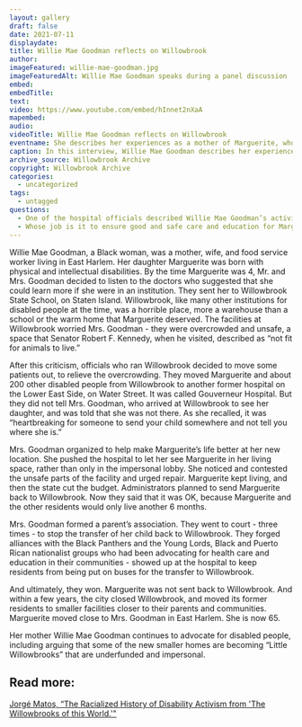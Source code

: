 ```yaml
---
layout: gallery
draft: false
date: 2021-07-11
displaydate: 
title: Willie Mae Goodman reflects on Willowbrook
author: 
imageFeatured: willie-mae-goodman.jpg
imageFeaturedAlt: Willie Mae Goodman speaks during a panel discussion
embed:
embedTitle:
text: 
video: https://www.youtube.com/embed/hInnet2nXaA
mapembed:
audio:
videoTitle: Willie Mae Goodman reflects on Willowbrook
eventname: She describes her experiences as a mother of Marguerite, who lived at Willowbrook State School.
caption: In this interview, Willie Mae Goodman describes her experiences as a mother of Marguerite, who lived at Willowbrook State School, and her activism for Marguerite and other disabled children and adults. 
archive_source: Willowbrook Archive
copyright: Willowbrook Archive
categories:
  - uncategorized
tags:
  - untagged
questions:
  - One of the hospital officials described Willie Mae Goodman’s activism this way\:\ "… her complaining is good – she keeps us on our toes and she keeps the staff and parents inspired." How do you think Mrs. Goodman would have felt about this description? 
  - Whose job is it to ensure good and safe care and education for Marguerite Goodman? 
---
```


Willie Mae Goodman, a Black woman, was a mother, wife, and food service worker living in East Harlem. Her daughter Marguerite was born with physical and intellectual disabilities. By the time Marguerite was 4, Mr. and Mrs. Goodman decided to listen to the doctors who suggested that she could learn more if she were in an institution. They sent her to Willowbrook State School, on Staten Island. Willowbrook, like many other  institutions for disabled people at the time, was a horrible place, more a warehouse than a school or the warm home that Marguerite deserved. The facilities at Willowbrook worried Mrs. Goodman - they were overcrowded and unsafe, a space that Senator Robert F. Kennedy, when he visited, described as “not fit for animals to live.”

After this criticism, officials who ran Willowbrook decided to move some patients out, to relieve the overcrowding. They moved Marguerite and about 200 other disabled people from Willowbrook to another former hospital on the Lower East Side, on Water Street. It was called Gouverneur Hospital. But they did not tell Mrs. Goodman, who arrived at Willowbrook to see her daughter, and was told that she was not there. As she recalled, it was  “heartbreaking for someone to send your child somewhere and not tell you where she is.”

Mrs. Goodman organized to help make Marguerite’s life better at her new location. She pushed the hospital to let her see Marguerite in her living space, rather than only in the impersonal lobby. She noticed and contested the unsafe parts of the facility and urged repair. Marguerite kept living, and then the state cut the budget. Administrators planned to send Marguerite back to Willowbrook. Now they said that it was OK, because Marguerite and the other residents would only live another 6 months.

Mrs. Goodman formed a parent’s association. They went to court - three times - to stop the transfer of her child back to Willowbrook. They forged alliances with the Black Panthers and the Young Lords, Black and Puerto Rican nationalist groups who had been advocating for health care and education in their communities - showed up at the hospital to keep residents from being put on buses for the transfer to Willowbrook.

And ultimately, they won. Marguerite was not sent back to Willowbrook. And within a few years, the city closed Willowbrook, and moved its former residents to smaller facilities closer to their parents and communities. Marguerite moved close to Mrs. Goodman in East Harlem. She is now 65.

Her mother Willie Mae Goodman continues to advocate for disabled people, including arguing that some of the new smaller homes are becoming “Little Willowbrooks” that are underfunded and impersonal.

## Read more:

[Jorgé Matos, “The Racialized History of Disability Activism from 'The Willowbrooks of this World.'"](https://activisthistory.com/2019/11/04/the-racialized-history-of-disability-activism-from-the-willowbrooks-of-this-world1/)
